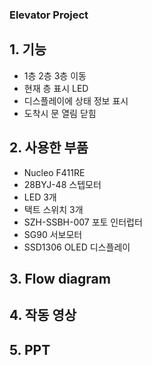 ### Elevator Project
## 1. 기능
- 1층 2층 3층 이동
- 현재 층 표시 LED
- 디스플레이에 상태 정보 표시
- 도착시 문 열림 닫힘
## 2. 사용한 부품
- Nucleo F411RE
- 28BYJ-48 스텝모터
- LED 3개
- 택트 스위치 3개
- SZH-SSBH-007 포토 인터럽터
- SG90 서보모터
- SSD1306 OLED 디스플레이
## 3. Flow diagram

## 4. 작동 영상

## 5. PPT